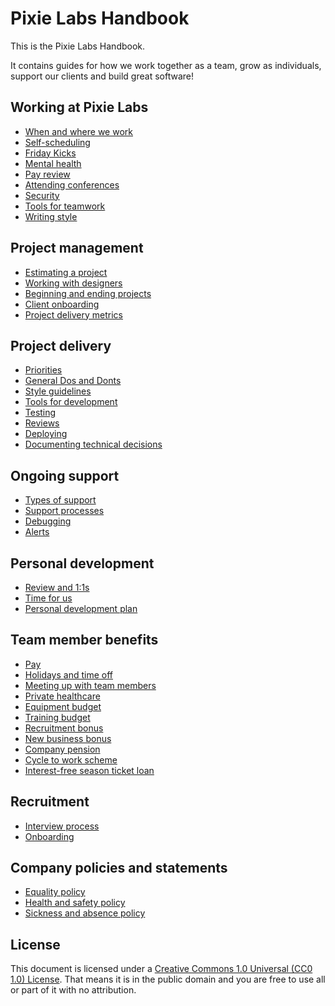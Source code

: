 # Pixie Labs Handbook
 
This is the Pixie Labs Handbook.

It contains guides for how we work together as a team, grow as individuals,
support our clients and build great software!

## Working at Pixie Labs

- [When and where we work](/working-at-pixie-labs/01-when-and-where-we-work.md)
- [Self-scheduling](/working-at-pixie-labs/02-self-scheduling.md)
- [Friday Kicks](/working-at-pixie-labs/03-friday-kicks.md)
- [Mental health](/working-at-pixie-labs/04-mental-health.md)
- [Pay review](/working-at-pixie-labs/05-pay-review.md)
- [Attending conferences](/working-at-pixie-labs/06-attending-conferences.md)
- [Security](/working-at-pixie-labs/07-security.md)
- [Tools for teamwork](/working-at-pixie-labs/08-tools.md)
- [Writing style](/working-at-pixie-labs/09-writing-style.md)

## Project management

- [Estimating a project](/project-management/01-estimating.md)
- [Working with designers](/project-management/02-working-with-designers.md)
- [Beginning and ending projects](/project-management/03-beginning-and-ending.md)
- [Client onboarding](/project-management/04-client-onboarding.md)
- [Project delivery metrics](/project-management/05-project-delivery-metrics.md)

## Project delivery

- [Priorities](/project-delivery/01-priorities.md)
- [General Dos and Donts](/project-delivery/02-general-dos-donts.md)
- [Style guidelines](/project-delivery/003-style-guidelines.md)
- [Tools for development](/project-delivery/04-tools.md)
- [Testing](/project-delivery/05-testing.md)
- [Reviews](/project-delivery/06-reviews.md)
- [Deploying](/project-delivery/07-deploying.md)
- [Documenting technical decisions](/project-delivery/08-documenting-technical-decisions.md)

## Ongoing support

- [Types of support](/ongoing-support/01-types-of-support.md)
- [Support processes](/ongoing-support/02-support-processes.md)
- [Debugging](/ongoing-support/03-debugging.md)
- [Alerts](/ongoing-support/04-alerts.md)

## Personal development

- [Review and 1:1s](/personal-development/01-reviews.md)
- [Time for us](/personal-development/02-time-for-us.md)
- [Personal development plan](/personal-development/03-personal-development-plan.md)

## Team member benefits

- [Pay](/team-member-benefits/01-pay.md)
- [Holidays and time off](/team-member-benefits/02-holidays.md)
- [Meeting up with team members](/team-member-benefits/03-meeting-with-team-members.md)
- [Private healthcare](/team-member-benefits/04-private-healthcare.md)
- [Equipment budget](/team-member-benefits/05-equipment-budget.md)
- [Training budget](/team-member-benefits/06-training-budget.md)
- [Recruitment bonus](/team-member-benefits/07-recruitment-bonus.md)
- [New business bonus](/team-member-benefits/08-new-business-bonus.md)
- [Company pension](/team-member-benefits/09-company-pension.md)
- [Cycle to work scheme](/team-member-benefits/10-cycle-to-work-scheme.md)
- [Interest-free season ticket loan](/team-member-benefits/11-season-ticket-loan.md)

## Recruitment

- [Interview process](/recruitment/01-interview-process.md)
- [Onboarding](/recruitment/02-onboarding.md)

## Company policies and statements

- [Equality policy](/policies-and-statements/01-equality-policy.md)
- [Health and safety policy](/policies-and-statements/02-health-and-safety-policy.md)
- [Sickness and absence policy](/policies-and-statements/03-sickness-and-absence-policy.md)

## License

This document is licensed under a
[Creative Commons 1.0 Universal (CC0 1.0) License](https://creativecommons.org/publicdomain/zero/1.0/).
That means it is in the public domain and you are free to use all or part of it
with no attribution.